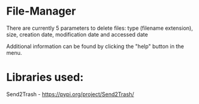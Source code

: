 # File-Manager

There are currently 5 parameters to delete files: type (filename extension), size, creation date, modification date and accessed date

Additional information can be found by clicking the "help" button in the menu.


# Libraries used: 
Send2Trash - https://pypi.org/project/Send2Trash/



